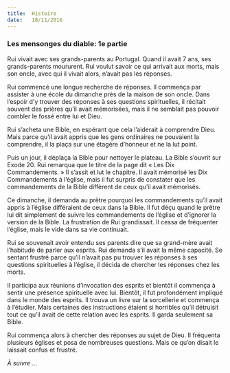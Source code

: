 ```yaml
---
title:  Histoire
date:   18/11/2016
---
```


### Les mensonges du diable: 1e partie

Rui vivait avec ses grands-parents au Portugal. Quand il avait 7 ans, ses grands-parents moururent. Rui voulut savoir ce qui arrivait aux morts, mais son oncle, avec qui il vivait alors, n’avait pas les réponses.

Rui commencé une longue recherche de réponses. Il commença par assister à une école du dimanche près de la maison de son oncle. Dans l’espoir d’y trouver des réponses à ses questions spirituelles, il récitait souvent des prières qu’il avait mémorisées, mais il ne semblait pas pouvoir combler le fossé entre lui et Dieu.

Rui s’acheta une Bible, en espérant que cela l’aiderait à comprendre Dieu. Mais parce qu’il avait appris que les gens ordinaires ne pouvaient la comprendre, il la plaça sur une étagère d’honneur et ne la lut point.

Puis un jour, il déplaça la Bible pour nettoyer le plateau. La Bible s’ouvrit sur Exode 20. Rui remarqua que le titre de la page dit « Les Dix Commandements. » Il s’assit et lut le chapitre. Il avait mémorisé les Dix Commandements à l’église, mais il fut surpris de constater que les commandements de la Bible diffèrent de ceux qu’il avait mémorisés.

Ce dimanche, il demanda au prêtre pourquoi les commandements qu’il avait appris à l’église différaient de ceux dans la Bible. Il fut déçu quand le prêtre lui dit simplement de suivre les commandements de l’église et d’ignorer la version de la Bible. La frustration de Rui grandissait. Il cessa de fréquenter l’église, mais le vide dans sa vie continuait.

Rui se souvenait avoir entendu ses parents dire que sa grand-mère avait l’habitude de parler aux esprits. Rui demanda s’il avait la même capacité. Se sentant frustré parce qu’il n’avait pas pu trouver les réponses à ses questions spirituelles à l’église, il décida de chercher les réponses chez les morts.

Il participa aux réunions d’invocation des esprits et bientôt il commença à sentir une présence spirituelle avec lui. Bientôt, il fut profondément impliqué dans le monde des esprits. Il trouva un livre sur la sorcellerie et commença à l’étudier. Mais certaines des instructions étaient si horribles qu’il détruisit tout ce qu’il avait de cette relation avec les esprits. Il garda seulement sa Bible.

Rui commença alors à chercher des réponses au sujet de Dieu. Il fréquenta plusieurs églises et posa de nombreuses questions. Mais ce qu’on disait le laissait confus et frustré.

*À suivre ...*